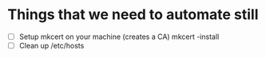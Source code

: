 # Things that we need to automate still
- [ ] Setup mkcert on your machine (creates a CA) mkcert -install
- [ ] Clean up /etc/hosts